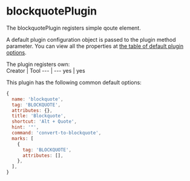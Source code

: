 # blockquotePlugin
The blockquotePlugin registers simple qoute element.

A default plugin configuration object is passed to the plugin method parameter. You can view all the properties at [the table of default plugin options](../plugins.md#default-plugin-options).

The plugin registers own:  
Creator | Tool
--- | ---
yes | yes

This plugin has the following common default options:
```js
{
  name: 'blockquote',
  tag: 'BLOCKQUOTE',
  attributes: {},
  title: 'Blockquote',
  shortcut: 'Alt + Quote',
  hint: '"',
  command: 'convert-to-blockquote',
  marks: [
    {
      tag: 'BLOCKQUOTE',
      attributes: [],
    },
  ],
}
```